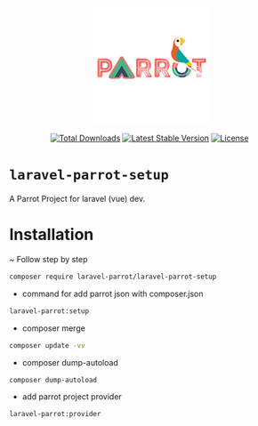 <p align="center" ><img src="parrot.png"></p>

<p align="center">
<a href="https://packagist.org/packages/laravel-parrot/laravel-parrot-setup"><img src="https://poser.pugx.org/laravel-parrot/laravel-parrot-setup/d/total.svg" alt="Total Downloads"></a>
<a href="https://packagist.org/packages/laravel-parrot/laravel-parrot-setup"><img src="https://poser.pugx.org/laravel-parrot/laravel-parrot-setup/v/stable.svg" alt="Latest Stable Version"></a>
<a href="https://packagist.org/packages/laravel-parrot/laravel-parrot-setup"><img src="https://poser.pugx.org/laravel-parrot/laravel-parrot-setup/license.svg" alt="License"></a>
</p>

# `laravel-parrot-setup`

A Parrot Project for laravel (vue) dev.

# Installation

~ Follow step by step

```bash
composer require laravel-parrot/laravel-parrot-setup
```

* command for add parrot json with composer.json
```bash
laravel-parrot:setup
```
* composer merge
```bash
composer update -vv
```
* composer dump-autoload
```bash
composer dump-autoload
```
* add parrot project  provider
```bash
laravel-parrot:provider
```
